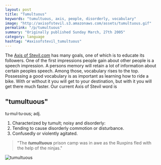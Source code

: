 ```yaml
---
layout: post
title: "Tumultuous"
keywords: "tumultuous, axis, people, disorderly, vocabulary"
image: "http://axisofstevil.s3.amazonaws.com/assets/tumultuous.gif"
permalink: "/p/tumultuous"
summary: "Originally published Sunday March, 27th 2005"
category: language
hashtag: "#axisofstevil_tumultuous"
---
```


[id_1]: http://axisofstevil.s3.amazonaws.com/assets/tumultuous.gif "tumultuous"
The [Axis of Stevil.com](/ "Axis of Stevil.com") has many goals, one of which is to educate its followers. One of the first impressions people gain about other people is a speech impression. A persons memory will retain a lot of information about certain peoples speech. Among those, vocabulary rises to the top. Possessing a good vocabulary is as important as learning how to ride a bike. With or without it you will get to your destination, but with it you will get there much faster. Our current Axis of Stevil word is

## "tumultuous" ##

tu·mul·tu·ous; adj.

1. Characterized by tumult; noisy and disorderly:
2. Tending to cause disorderly commotion or disturbance.
3. Confusedly or violently agitated.

> "The ***tumultuous*** prison camp was in awe as the Ruxpins fled with the help of the ninjas."

![tumultuous][id_1]
